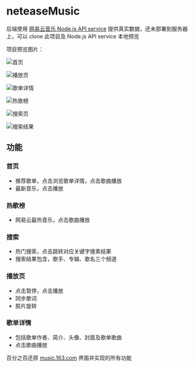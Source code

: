 # neteaseMusic

后端使用 [网易云音乐 Node.js API service](https://github.com/ZD-ong/NeteaseCloudMusicApi) 提供真实数据，还未部署到服务器上，可以 clone 此项目及 Node.js API service 本地预览



项目预览图片：

![首页](https://i.loli.net/2018/05/16/5afc4f76d8db4.png)

![播放页](https://i.loli.net/2018/05/16/5afc50be75fd4.png)

![歌单详情](https://i.loli.net/2018/05/16/5afc5138618b3.png)

![热歌榜](https://i.loli.net/2018/05/16/5afc51608c823.png)

![搜索页](https://i.loli.net/2018/05/16/5afc518d0a3fe.png)

![搜索结果](https://i.loli.net/2018/05/16/5afc51ce3bb3e.png)
## 功能

### 首页
- 推荐歌单，点击浏览歌单详情，点击歌曲播放
- 最新音乐，点击播放

### 热歌榜
- 网易云最热音乐，点击歌曲播放

### 搜索
- 热门搜索，点击跳转对应关键字搜素结果
- 搜索结果包含，歌手、专辑、歌名三个频道

### 播放页
- 点击暂停，点击播放
- 同步歌词
- 胶片旋转

### 歌单详情
- 包括歌单作者、简介、头像、封面及歌单歌曲
- 点击歌曲播放

百分之百还原 [music.163.com](http://music.163.com/m) 界面并实现的所有功能